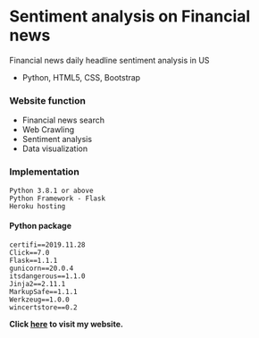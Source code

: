 # Sentiment analysis on Financial news
Financial news daily headline sentiment analysis in US
- Python, HTML5, CSS, Bootstrap

### Website function
- Financial news search
- Web Crawling
- Sentiment analysis
- Data visualization

### Implementation
```
Python 3.8.1 or above
Python Framework - Flask
Heroku hosting
```
#### Python package
```
certifi==2019.11.28
Click==7.0
Flask==1.1.1
gunicorn==20.0.4
itsdangerous==1.1.0
Jinja2==2.11.1
MarkupSafe==1.1.1
Werkzeug==1.0.0
wincertstore==0.2
```

**Click [here](https://tung429.herokuapp.com/) to visit my website.**
